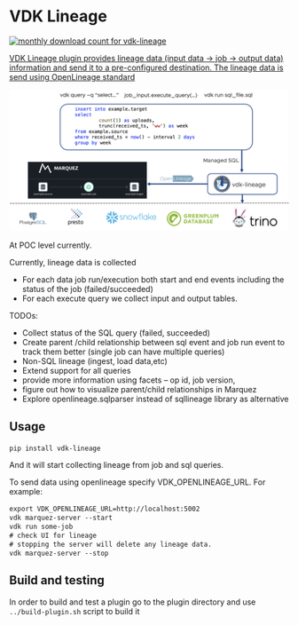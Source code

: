 # VDK Lineage

<a href="https://pypistats.org/packages/vdk-lineage" alt="Monthly Downloads">
        <img src="https://img.shields.io/pypi/dm/vdk-lineage.svg" alt="monthly download count for vdk-lineage">

VDK Lineage plugin provides lineage data (input data -> job -> output data) information and send it to a pre-configured
destination. The lineage data is send using [OpenLineage standard](https://openlineage.io)

![](vdk-lineage.png)

At POC level currently.

Currently, lineage data is collected
 - For each data job run/execution both start and end events including the status of the job (failed/succeeded)
 - For each execute query we collect input and output tables.

TODOs:
 - Collect status of the SQL query (failed, succeeded)
 - Create parent /child relationship between sql event and job run event to track them better (single job can have multiple queries)
 - Non-SQL lineage (ingest, load data,etc)
 - Extend support for all queries
 - provide more information using facets – op id, job version,
 - figure out how to visualize parent/child relationships in Marquez
 - Explore openlineage.sqlparser instead of sqllineage library as alternative


## Usage

```
pip install vdk-lineage
```

And it will start collecting lineage from job and sql queries.

To send data using openlineage specify VDK_OPENLINEAGE_URL. For example:
```
export VDK_OPENLINEAGE_URL=http://localhost:5002
vdk marquez-server --start
vdk run some-job
# check UI for lineage
# stopping the server will delete any lineage data.
vdk marquez-server --stop
```

## Build and testing

In order to build and test a plugin go to the plugin directory and use `../build-plugin.sh` script to build it
